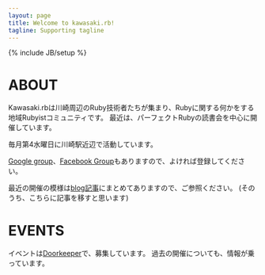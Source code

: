 ```yaml
---
layout: page
title: Welcome to kawasaki.rb!
tagline: Supporting tagline
---
```

{% include JB/setup %}

# ABOUT

Kawasaki.rbは川崎周辺のRuby技術者たちが集まり、Rubyに関する何かをする地域Rubyistコミュニティです。
最近は、パーフェクトRubyの読書会を中心に開催しています。

毎月第4水曜日に川崎駅近辺で活動しています。

[Google group](https://groups.google.com/forum/#!forum/kawasakirb)、[Facebook Group](https://www.facebook.com/groups/258704250945432/)もありますので、よければ登録してください。

最近の開催の模様は[blog記事](http://chezou.wordpress.com/tag/kawasaki-rb/)にまとめてありますので、ご参照ください。
(そのうち、こちらに記事を移すと思います)

# EVENTS

イベントは[Doorkeeper](http://kawasakirb.doorkeeper.jp/)で、募集しています。
過去の開催についても、情報が乗っています。
